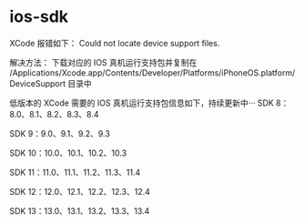 # ios-sdk
XCode 报错如下：
Could not locate device support files. 

解决方法：
下载对应的 IOS 真机运行支持包并复制在 /Applications/Xcode.app/Contents/Developer/Platforms/iPhoneOS.platform/DeviceSupport 目录中

低版本的 XCode 需要的 IOS 真机运行支持包信息如下，持续更新中···
SDK 8：8.0、8.1、8.2、8.3、8.4

SDK 9：9.0、9.1、9.2、9.3

SDK 10：10.0、10.1、10.2、10.3

SDK 11：11.0、11.1、11.2、11.3、11.4

SDK 12：12.0、12.1、12.2、12.3、12.4

SDK 13：13.0、13.1、13.2、13.3、13.4
